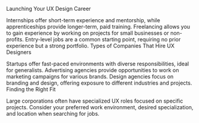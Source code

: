 Launching Your UX Design Career

Internships offer short-term experience and mentorship, while apprenticeships provide longer-term, paid training.
Freelancing allows you to gain experience by working on projects for small businesses or non-profits.
Entry-level jobs are a common starting point, requiring no prior experience but a strong portfolio.
Types of Companies That Hire UX Designers

Startups offer fast-paced environments with diverse responsibilities, ideal for generalists.
Advertising agencies provide opportunities to work on marketing campaigns for various brands.
Design agencies focus on branding and design, offering exposure to different industries and projects.
Finding the Right Fit

Large corporations often have specialized UX roles focused on specific projects.
Consider your preferred work environment, desired specialization, and location when searching for jobs.